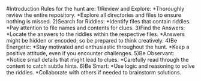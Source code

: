 #Introduction 
Rules for the hunt are:
1)Review and Explore:
  *Thoroughly review the entire repository.
  *Explore all directories and files to ensure nothing is missed.
2)Search for Riddles:
  *Identify files that contain riddles.
  *Pay attention to file names and contents for clues.
3)Find the Answers:
  *Locate the answers to the riddles within the respective files.
  *Answers might be hidden or encoded, so be prepared to think creatively.
4)Be Energetic:
  *Stay motivated and enthusiastic throughout the hunt.
  *Keep a positive attitude, even if you encounter challenges.
5)Be Observant:
 *Notice small details that might lead to clues.
 *Carefully read through the content to catch subtle hints.
6)Be Smart:
  *Use logic and reasoning to solve the riddles.
  *Collaborate with others if needed to brainstorm solutions.
